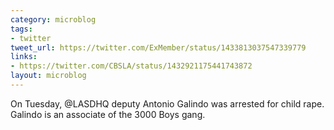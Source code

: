 ```yaml
---
category: microblog
tags:
- twitter
tweet_url: https://twitter.com/ExMember/status/1433813037547339779
links:
- https://twitter.com/CBSLA/status/1432921175441743872
layout: microblog
---
```

On Tuesday, @LASDHQ deputy Antonio Galindo was arrested for child rape. Galindo is an associate of the 3000 Boys gang.
